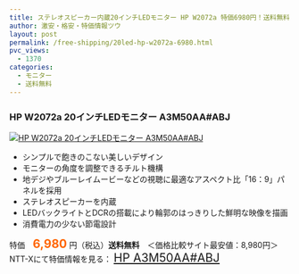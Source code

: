 ```yaml
---
title: ステレオスピーカー内蔵20インチLEDモニター HP W2072a 特価6980円！送料無料！
author: 激安・格安・特価情報ツウ
layout: post
permalink: /free-shipping/20led-hp-w2072a-6980.html
pvc_views:
  - 1370
categories:
  - モニター
  - 送料無料
---
```

### HP W2072a 20インチLEDモニター A3M50AA#ABJ

<div class="img-bg2 img_L">
  <a href="http://px.a8.net/svt/ejp?a8mat=ZYP6S+8IMA3E+S1Q+BWGDT&a8ejpredirect=http://nttxstore.jp/_II_HP13877256" target="_blank" title="HP W2072a 20インチLEDモニター A3M50AA#ABJ"><img src="http://i1.wp.com/image.nttxstore.jp/l2_images/H/HP/HP13877256.jpg?resize=120%2C120" border="0" alt="HP W2072a 20インチLEDモニター A3M50AA#ABJ" style="border: 0pt none;" data-recalc-dims="1" /></a>
</div>

<!--more-->

  * シンプルで飽きのこない美しいデザイン
  * モニターの角度を調整できるチルト機構
  * 地デジやブルーレイムービーなどの視聴に最適なアスペクト比「16：9」パネルを採用
  * ステレオスピーカーを内蔵
  * LEDバックライトとDCRの搭載により輪郭のはっきりした鮮明な映像を描画
  * 消費電力の少ない節電設計

特価　<span style="color: #ff6600; font-size: 150%;"><strong>6,980</strong></span> 円（税込）**送料無料**　＜価格比較サイト最安値：8,980円＞  
NTT-Xにて特価情報を見る： <span style="font-size: 150%;"><a href="http://px.a8.net/svt/ejp?a8mat=ZYP6S+8IMA3E+S1Q+BWGDT&a8ejpredirect=http://nttxstore.jp/_II_HP13877256" target="_blank">HP A3M50AA#ABJ</a></span>